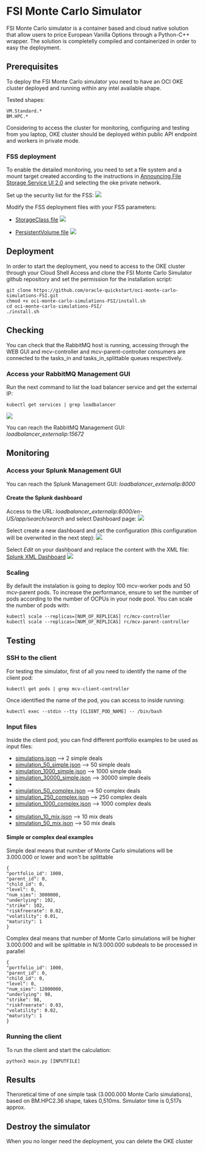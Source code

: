 # FSI Monte Carlo Simulator
FSI Monte Carlo simulator is a container based and cloud native solution that allow users to price European Vanilla Options through a Python-C++ wrapper. The solution is completelly compiled and containerized in order to easy the deployment.

## Prerequisites
To deploy the FSI Monte Carlo simulator you need to have an OCI OKE cluster deployed and running within any intel available shape. 

Tested shapes:

    VM.Standard.*
    BM.HPC.*
    
Considering to access the cluster for monitoring, configuring and testing from you laptop, OKE cluster should be deployed within public API endpoint and workers in private mode.

### FSS deployment
To enable the detailed monitoring, you need to set a file system and a mount target created according to the instructions in [Announcing File Storage Service UI 2.0](https://blogs.oracle.com/cloud-infrastructure/post/announcing-file-storage-service-ui-20) and selecting the oke private network.

Set up the security list for the FSS:
![](https://github.com/oracle-quickstart/oci-monte-carlo-simulations-FSI/blob/main/images/security_list_fss.png)

Modify the FSS deployment files with your FSS parameters:
* [StorageClass file](ks8-deployment/storageClass.yaml)
![](images/storageClass_file.png)

* [PersistentVolume file](ks8-deployment/persistentVolume.yaml)
![](images/persistentVolume_file.png)

## Deployment
In order to start the deployment, you need to access to the OKE cluster through your Cloud Shell Access and clone the FSI Monte Carlo Simulator github repository and set the permission for the installation script:

    git clone https://github.com/oracle-quickstart/oci-monte-carlo-simulations-FSI.git
    chmod +x oci-monte-carlo-simulations-FSI/install.sh
    cd oci-monte-carlo-simulations-FSI/
    ./install.sh

## Checking
You can check that the RabbitMQ host is running, accessing through the WEB GUI and mcv-controller and mcv-parent-controller consumers are connected to the tasks_in and tasks_in_splittable queues respectively.

### Access your RabbitMQ Management GUI
Run the next command to list the load balancer service and get the external IP:

    kubectl get services | grep loadbalancer

![](https://github.com/oracle-quickstart/oci-monte-carlo-simulations-FSI/blob/main/images/loadbalancer_publicip.png)

You can reach the RabbitMQ Management GUI: *loadbalancer_externalip:15672*

## Monitoring

### Access your Splunk Management GUI
You can reach the Splunk Management GUI: *loadbalancer_externalip:8000*

#### Create the Splunk dashboard
Access to the URL: *loadbalancer_externalip:8000/en-US/app/search/search* and select Dashboard page:
![](https://github.com/oracle-quickstart/oci-monte-carlo-simulations-FSI/blob/main/images/splunk_dashboards.png)

Select create a new dashboard and set the configuration (this configuration will be overwrited in the next step):
![](https://github.com/oracle-quickstart/oci-monte-carlo-simulations-FSI/blob/main/images/splunk_createdashboard.png)

Select *Edit* on your dashboard and replace the content with the XML file: [Splunk XML Dashboard](splunk/FSI_dashboard.xml)
![](https://github.com/oracle-quickstart/oci-monte-carlo-simulations-FSI/blob/main/images/splunk_replaceXML.png)


### Scaling
By default the instalation is going to deploy 100 mcv-worker pods and 50 mcv-parent pods.
To increase the performance, ensure to set the number of pods according to the number of OCPUs in your node pool. You can scale the number of pods with:

    kubectl scale --replicas=[NUM_OF_REPLICAS] rc/mcv-controller
    kubectl scale --replicas=[NUM_OF_REPLICAS] rc/mcv-parent-controller

## Testing
### SSH to the client
For testing the simulator, first of all you need to identify the name of the client pod:

    kubectl get pods | grep mcv-client-controller

Once identified the name of the pod, you can access to inside running:

    kubectl exec --stdin --tty [CLIENT_POD_NAME] -- /bin/bash

### Input files
Inside the client pod, you can find different portfolio examples to be used as input files:

* [simulations.json](input-files/simulations.json) --> 2 simple deals
* [simulation_50_simple.json](input-files/simulation_50_simple.json) --> 50 simple deals
* [simulation_1000_simple.json](input-files/simulation_1000_simple.json) --> 1000 simple deals
* [simulation_30000_simple.json](input-files/simulation_30000_simple.json) --> 30000 simple deals
* 
* [simulation_50_complex.json](input-files/simulation_50_complex.json) --> 50 complex deals
* [simulation_250_complex.json](input-files/simulation_250_complex.json) --> 250 complex deals
* [simulation_1000_complex.json](input-files/simulation_1000_complex.json) --> 1000 complex deals
* 
* [simulation_10_mix.json](input-files/simulation_10_mix.json) --> 10 mix deals
* [simulation_50_mix.json](input-files/simulation_50_mix.json) --> 50 mix deals

#### Simple or complex deal examples
Simple deal means that number of Monte Carlo simulations will be 3.000.000 or lower and won't be splittable

    {
    "portfolio_id": 1000,
    "parent_id": 0,
    "child_id": 0,
    "level": 0,
    "num_sims": 3000000,
    "underlying": 102,
    "strike": 102,
    "riskfreerate": 0.02,
    "volatility": 0.01,
    "maturity": 1
    }

Complex deal means that number of Monte Carlo simulations will be higher 3.000.000 and will be splittable in N/3.000.000 subdeals to be processed in parallel

    {
    "portfolio_id": 1000,
    "parent_id": 0,
    "child_id": 0,
    "level": 0,
    "num_sims": 12000000,
    "underlying": 98,
    "strike": 98,
    "riskfreerate": 0.03,
    "volatility": 0.02,
    "maturity": 1
    }

### Running the client
To run the client and start the calculation:

    python3 main.py [INPUTFILE]

## Results
Theroretical time of one simple task (3.000.000 Monte Carlo simulations), based on BM.HPC2.36 shape, takes 0,510ms. Simulator time is 0,517s approx.

## Destroy the simulator
When you no longer need the deployment, you can delete the OKE cluster

